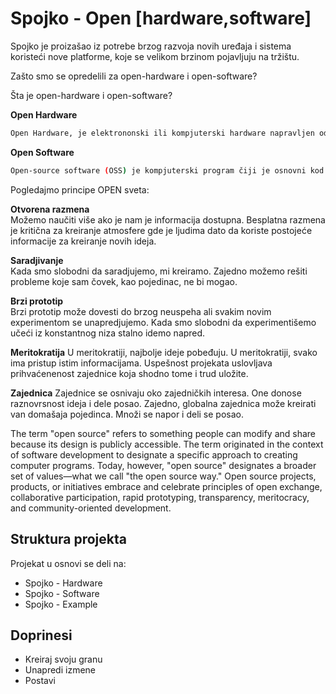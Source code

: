 # Spojko - Open [hardware,software]


Spojko je proizašao iz potrebe brzog razvoja novih uređaja i sistema koristeći nove platforme, koje se velikom brzinom pojavljuju na tržištu.  

Zašto smo se opredelili za open-hardware i open-software?

Šta je open-hardware i open-software? 

**Open Hardware**      
```sh
Open Hardware, je elektrononski ili kompjuterski hardware napravljen od tehnickih i drugih informacija koje mogu biti kopirane i licencirane ali se ipak daju javnosti besplatno. Takve informacije mogu da budu u vidu dokumentacije, šematskih crteža, tehničkih crteža, liste delova itd.
```

  **Open Software**   
```sh
Open-source software (OSS) je kompjuterski program čiji je osnovni kod dat javnosti sa licencom kojom se držaocu licence daje pravo da kod studira, menja, i distribuira trećim licima.
```


Pogledajmo principe OPEN sveta:

**Otvorena razmena**   
Možemo naučiti više ako je nam je informacija dostupna. Besplatna razmena je kritična za kreiranje atmosfere gde je ljudima dato da koriste postojeće informacije za kreiranje novih ideja.

**Saradjivanje**  
Kada smo slobodni da saradjujemo, mi kreiramo. Zajedno možemo rešiti probleme koje sam čovek, kao pojedinac, ne bi mogao.

**Brzi prototip**  
Brzi prototip može dovesti do brzog neuspeha ali svakim novim experimentom se unapredjujemo. Kada smo slobodni da experimentišemo učeći iz konstantnog niza stalno idemo napred.


**Meritokratija**
U meritokratiji, najbolje ideje pobeđuju. U meritokratiji, svako ima pristup istim informacijama. Uspešnost projekata uslovljava prihvaćenenost zajednice koja shodno tome i trud uložite.


**Zajednica**
Zajednice se osnivaju oko zajedničkih interesa. One donose raznovrsnost ideja i dele posao. Zajedno, globalna zajednica može kreirati van domašaja pojedinca. Množi se napor i deli se posao. 


The term "open source" refers to something people can modify and share because its design is publicly accessible.
The term originated in the context of software development to designate a specific approach to creating computer programs. Today, however, "open source" designates a broader set of values—what we call "the open source way." Open source projects, products, or initiatives embrace and celebrate principles of open exchange, collaborative participation, rapid prototyping, transparency, meritocracy, and community-oriented development.



## Struktura projekta

Projekat u osnovi se deli na:
* Spojko - Hardware
* Spojko - Software
* Spojko - Example




## Doprinesi

* Kreiraj svoju granu
* Unapredi izmene
* Postavi  

